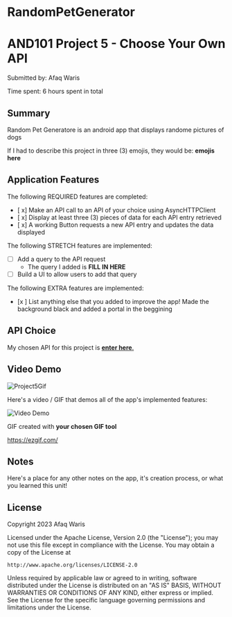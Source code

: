 # RandomPetGenerator
<!-- (This is a comment) INSTRUCTIONS: Go through this page and fill out any **bolded** entries with their correct values.-->

# AND101 Project 5 - Choose Your Own API

Submitted by: Afaq Waris

Time spent: 6 hours spent in total

## Summary

Random Pet Generatore is an android app that displays randome pictures of dogs

If I had to describe this project in three (3) emojis, they would be: **emojis here**

## Application Features

<!-- (This is a comment) Please be sure to change the [ ] to [x] for any features you completed.  If a feature is not checked [x], you might miss the points for that item! -->

The following REQUIRED features are completed:

- [ x] Make an API call to an API of your choice using AsyncHTTPClient
- [ x] Display at least three (3) pieces of data for each API entry retrieved
- [ x] A working Button requests a new API entry and updates the data displayed

The following STRETCH features are implemented:

- [ ] Add a query to the API request
  - The query I added is **FILL IN HERE**
- [ ] Build a UI to allow users to add that query

The following EXTRA features are implemented:

- [x ] List anything else that you added to improve the app!
Made the background black and added a portal in the beggining 
## API Choice

My chosen API for this project is [**enter here**.](https://dog.ceo/api/breeds/list/all)

## Video Demo
![Project5Gif](https://github.com/Afaq136/RandomPetGenerator/assets/93162900/f8619685-dd53-4c09-b810-7a095ebe6bcd)

Here's a video / GIF that demos all of the app's implemented features:

<img src='http://i.imgur.com/link/to/your/gif/file.gif' title='Video Demo' width='' alt='Video Demo' />

GIF created with **your chosen GIF tool**

https://ezgif.com/
## Notes

Here's a place for any other notes on the app, it's creation process, or what you learned this unit!

## License

Copyright 2023 Afaq Waris

Licensed under the Apache License, Version 2.0 (the "License");
you may not use this file except in compliance with the License.
You may obtain a copy of the License at

    http://www.apache.org/licenses/LICENSE-2.0

Unless required by applicable law or agreed to in writing, software
distributed under the License is distributed on an "AS IS" BASIS,
WITHOUT WARRANTIES OR CONDITIONS OF ANY KIND, either express or implied.
See the License for the specific language governing permissions and
limitations under the License.
